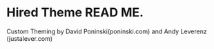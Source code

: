 
Hired Theme READ ME.
========

Custom Theming by David Poninski(poninski.com) and Andy Leverenz (justalever.com)
